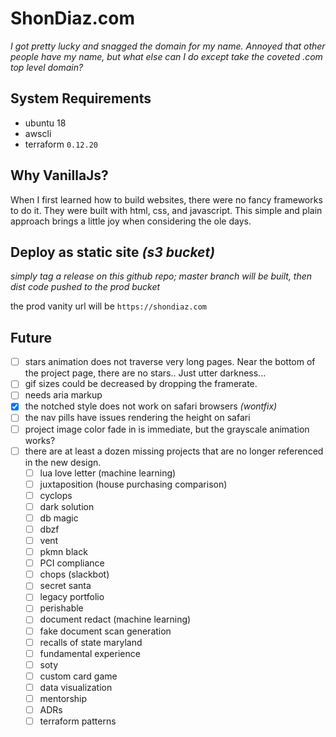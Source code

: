 # ShonDiaz.com
_I got pretty lucky and snagged the domain for my name. Annoyed that other people have my name, but what else can I do except take the coveted .com top level domain?_


## System Requirements
- ubuntu 18
- awscli
- terraform `0.12.20`


## Why VanillaJs?
When I first learned how to build websites, there were no fancy frameworks to do it. They were built with html, css, and javascript. This simple and plain approach brings a little joy when considering the ole days.


## Deploy as static site _(s3 bucket)_
_simply tag a release on this github repo; master branch will be built, then dist code pushed to the prod bucket_

the prod vanity url will be `https://shondiaz.com`


## Future
- [ ] stars animation does not traverse very long pages. Near the bottom of the project page, there are no stars.. Just utter darkness...
- [ ] gif sizes could be decreased by dropping the framerate.
- [ ] needs aria markup
- [x] the notched style does not work on safari browsers _(wontfix)_
- [ ] the nav pills have issues rendering the height on safari
- [ ] project image color fade in is immediate, but the grayscale animation works?
- [ ] there are at least a dozen missing projects that are no longer referenced in the new design.
  - [ ] lua love letter (machine learning)
  - [ ] juxtaposition (house purchasing comparison)
  - [ ] cyclops
  - [ ] dark solution
  - [ ] db magic
  - [ ] dbzf
  - [ ] vent
  - [ ] pkmn black
  - [ ] PCI compliance
  - [ ] chops (slackbot)
  - [ ] secret santa
  - [ ] legacy portfolio
  - [ ] perishable
  - [ ] document redact (machine learning)
  - [ ] fake document scan generation
  - [ ] recalls of state maryland
  - [ ] fundamental experience
  - [ ] soty
  - [ ] custom card game
  - [ ] data visualization
  - [ ] mentorship
  - [ ] ADRs
  - [ ] terraform patterns
